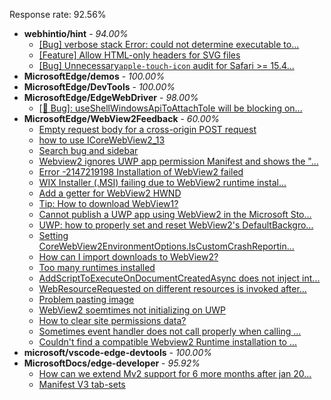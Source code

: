 Response rate: 92.56%

* **webhintio/hint** - _94.00%_
  * [[Bug] verbose stack Error: could not determine executable to...](https://github.com/webhintio/hint/issues/5349)
  * [[Feature] Allow HTML-only headers for SVG files](https://github.com/webhintio/hint/issues/5281)
  * [[Bug] Unnecessary`apple-touch-icon` audit for Safari >= 15.4...](https://github.com/webhintio/hint/issues/5256)
* **MicrosoftEdge/demos** - _100.00%_
* **MicrosoftEdge/DevTools** - _100.00%_
* **MicrosoftEdge/EdgeWebDriver** - _98.00%_
  * [[🐛 Bug]: useShellWindowsApiToAttachToIe will be blocking on...](https://github.com/MicrosoftEdge/EdgeWebDriver/issues/34)
* **MicrosoftEdge/WebView2Feedback** - _60.00%_
  * [Empty request body for a cross-origin POST request](https://github.com/MicrosoftEdge/WebView2Feedback/issues/2943)
  * [how to use ICoreWebView2_13](https://github.com/MicrosoftEdge/WebView2Feedback/issues/2941)
  * [Search bug and sidebar](https://github.com/MicrosoftEdge/WebView2Feedback/issues/2939)
  * [Webview2 ignores UWP app permission Manifest and shows the "...](https://github.com/MicrosoftEdge/WebView2Feedback/issues/2930)
  * [Error -2147219198 Installation of WebView2 failed](https://github.com/MicrosoftEdge/WebView2Feedback/issues/2914)
  * [ WIX Installer (.MSI) failing due to WebView2 runtime instal...](https://github.com/MicrosoftEdge/WebView2Feedback/issues/2911)
  * [Add a getter for WebView2 HWND](https://github.com/MicrosoftEdge/WebView2Feedback/issues/2907)
  * [Tip: How to download WebView1?](https://github.com/MicrosoftEdge/WebView2Feedback/issues/2902)
  * [Cannot publish a UWP app using WebView2 in the Microsoft Sto...](https://github.com/MicrosoftEdge/WebView2Feedback/issues/2901)
  * [UWP: how to properly set and reset WebView2's DefaultBackgro...](https://github.com/MicrosoftEdge/WebView2Feedback/issues/2899)
  * [Setting CoreWebView2EnvironmentOptions.IsCustomCrashReportin...](https://github.com/MicrosoftEdge/WebView2Feedback/issues/2895)
  * [How can I import downloads to WebView2?](https://github.com/MicrosoftEdge/WebView2Feedback/issues/2940)
  * [Too many runtimes installed](https://github.com/MicrosoftEdge/WebView2Feedback/issues/2926)
  * [AddScriptToExecuteOnDocumentCreatedAsync does not inject int...](https://github.com/MicrosoftEdge/WebView2Feedback/issues/2921)
  * [WebResourceRequested on different resources is invoked after...](https://github.com/MicrosoftEdge/WebView2Feedback/issues/2909)
  * [Problem pasting image](https://github.com/MicrosoftEdge/WebView2Feedback/issues/2900)
  * [WebView2 soemtimes not initializing on UWP](https://github.com/MicrosoftEdge/WebView2Feedback/issues/2894)
  * [How to clear site permissions data?](https://github.com/MicrosoftEdge/WebView2Feedback/issues/2889)
  * [Sometimes event handler does not call properly when calling ...](https://github.com/MicrosoftEdge/WebView2Feedback/issues/2885)
  * [Couldn't find a compatible Webview2 Runtime installation to ...](https://github.com/MicrosoftEdge/WebView2Feedback/issues/2884)
* **microsoft/vscode-edge-devtools** - _100.00%_
* **MicrosoftDocs/edge-developer** - _95.92%_
  * [How can we extend Mv2 support for 6 more months after jan 20...](https://github.com/MicrosoftDocs/edge-developer/issues/2300)
  * [Manifest V3 tab-sets](https://github.com/MicrosoftDocs/edge-developer/pull/2272)